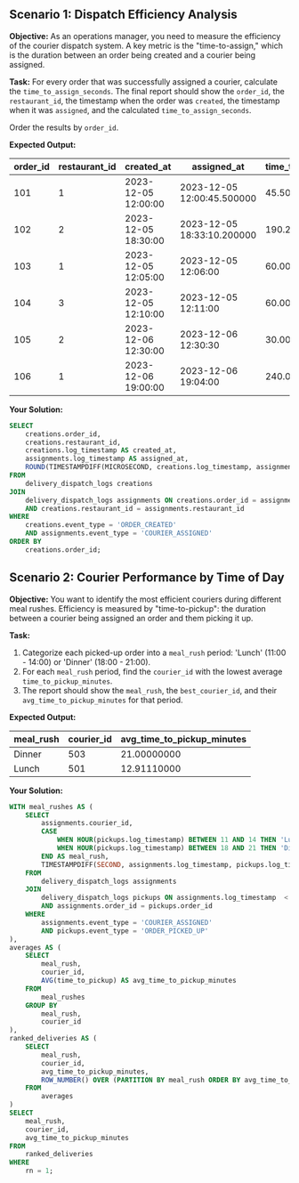 ## Scenario 1: Dispatch Efficiency Analysis

**Objective:** As an operations manager, you need to measure the efficiency of the courier dispatch system. A key metric is the "time-to-assign," which is the duration between an order being created and a courier being assigned.

**Task:** For every order that was successfully assigned a courier, calculate the `time_to_assign_seconds`. The final report should show the `order_id`, the `restaurant_id`, the timestamp when the order was `created`, the timestamp when it was `assigned`, and the calculated `time_to_assign_seconds`.

Order the results by `order_id`.

**Expected Output:**

| order_id | restaurant_id | created_at          | assigned_at                | time_to_assign_seconds |
| -------- | ------------- | ------------------- | -------------------------- | ---------------------- |
| 101      | 1             | 2023-12-05 12:00:00 | 2023-12-05 12:00:45.500000 | 45.50                  |
| 102      | 2             | 2023-12-05 18:30:00 | 2023-12-05 18:33:10.200000 | 190.20                 |
| 103      | 1             | 2023-12-05 12:05:00 | 2023-12-05 12:06:00        | 60.00                  |
| 104      | 3             | 2023-12-05 12:10:00 | 2023-12-05 12:11:00        | 60.00                  |
| 105      | 2             | 2023-12-06 12:30:00 | 2023-12-06 12:30:30        | 30.00                  |
| 106      | 1             | 2023-12-06 19:00:00 | 2023-12-06 19:04:00        | 240.00                 |

**Your Solution:**

```sql
SELECT
	creations.order_id,
	creations.restaurant_id,
	creations.log_timestamp AS created_at,
	assignments.log_timestamp AS assigned_at,
	ROUND(TIMESTAMPDIFF(MICROSECOND, creations.log_timestamp, assignments.log_timestamp) / 1000000.0, 2) AS time_to_assign_seconds
FROM
	delivery_dispatch_logs creations
JOIN
	delivery_dispatch_logs assignments ON creations.order_id = assignments.order_id
	AND creations.restaurant_id = assignments.restaurant_id
WHERE
	creations.event_type = 'ORDER_CREATED'
	AND assignments.event_type = 'COURIER_ASSIGNED'
ORDER BY
	creations.order_id;
```

## Scenario 2: Courier Performance by Time of Day

**Objective:** You want to identify the most efficient couriers during different meal rushes. Efficiency is measured by "time-to-pickup": the duration between a courier being assigned an order and them picking it up.

**Task:**

1. Categorize each picked-up order into a `meal_rush` period: 'Lunch' (11:00 - 14:00) or 'Dinner' (18:00 - 21:00).
2. For each `meal_rush` period, find the `courier_id` with the lowest average `time_to_pickup_minutes`.
3. The report should show the `meal_rush`, the `best_courier_id`, and their `avg_time_to_pickup_minutes` for that period.

**Expected Output:**

| meal_rush | courier_id | avg_time_to_pickup_minutes |
| --------- | ---------- | -------------------------- |
| Dinner    | 503        | 21.00000000                |
| Lunch     | 501        | 12.91110000                |

**Your Solution:**

```sql
WITH meal_rushes AS (
	SELECT
		assignments.courier_id,
		CASE
			WHEN HOUR(pickups.log_timestamp) BETWEEN 11 AND 14 THEN 'Lunch'
			WHEN HOUR(pickups.log_timestamp) BETWEEN 18 AND 21 THEN 'Dinner'
		END AS meal_rush,
		TIMESTAMPDIFF(SECOND, assignments.log_timestamp, pickups.log_timestamp) / 60 AS time_to_pickup
	FROM
		delivery_dispatch_logs assignments
	JOIN
		delivery_dispatch_logs pickups ON assignments.log_timestamp  < pickups.log_timestamp
		AND assignments.order_id = pickups.order_id
	WHERE
		assignments.event_type = 'COURIER_ASSIGNED'
		AND pickups.event_type = 'ORDER_PICKED_UP'
),
averages AS (
	SELECT
		meal_rush,
		courier_id,
		AVG(time_to_pickup) AS avg_time_to_pickup_minutes
	FROM
		meal_rushes
	GROUP BY
		meal_rush,
		courier_id
),
ranked_deliveries AS (
	SELECT
		meal_rush,
		courier_id,
		avg_time_to_pickup_minutes,
		ROW_NUMBER() OVER (PARTITION BY meal_rush ORDER BY avg_time_to_pickup_minutes) AS rn
	FROM
		averages
)
SELECT
	meal_rush,
	courier_id,
	avg_time_to_pickup_minutes
FROM
	ranked_deliveries
WHERE
	rn = 1;
```
